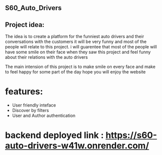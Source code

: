 ## S60_Auto_Drivers

## Project idea:
The idea is to create a platform for the funniest auto drivers and their conversations with the customers it will be very funny and most of the people will relate to this project. i will guarentee that most of the people will have some smile on their face when they saw this project and feel funny about their relations with the auto drivers

The main intension of this project is to make smile on every face and make to feel happy for some part of the day hope you will enjoy the website

# features:
- User friendly inteface
- Discover by filters
- User and Author authentication

# backend deployed link : https://s60-auto-drivers-w41w.onrender.com/
